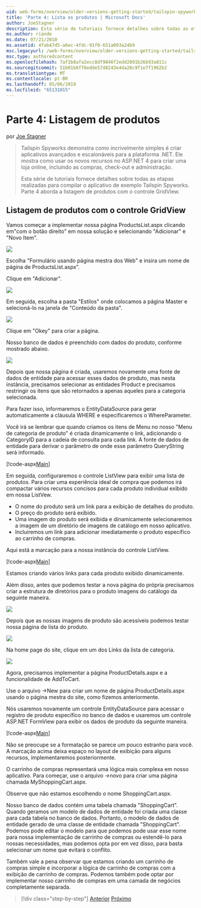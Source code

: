 ```yaml
---
uid: web-forms/overview/older-versions-getting-started/tailspin-spyworks/tailspin-spyworks-part-4
title: 'Parte 4: Lista os produtos | Microsoft Docs'
author: JoeStagner
description: Esta série de tutoriais fornece detalhes sobre todas as etapas realizadas para compilar o aplicativo de exemplo Tailspin Spyworks. Parte 4 aborda a listagem de produtos com o GridView contr....
ms.author: riande
ms.date: 07/21/2010
ms.assetid: 4fab47d5-a6ec-4fdc-91f0-651a093a24b9
msc.legacyurl: /web-forms/overview/older-versions-getting-started/tailspin-spyworks/tailspin-spyworks-part-4
msc.type: authoredcontent
ms.openlocfilehash: 7af1b8afa2ecc8df9846f2edd2091b26b93a811c
ms.sourcegitcommit: 51b01b6ff8edde57d8243e4da28c9f1e7f1962b2
ms.translationtype: MT
ms.contentlocale: pt-BR
ms.lasthandoff: 05/06/2019
ms.locfileid: "65131015"
---
```

# <a name="part-4-listing-products"></a>Parte 4: Listagem de produtos

por [Joe Stagner](https://github.com/JoeStagner)

> Tailspin Spyworks demonstra como incrivelmente simples é criar aplicativos avançados e escalonáveis para a plataforma .NET. Ele mostra como usar os novos recursos no ASP.NET 4 para criar uma loja online, incluindo as compras, check-out e administração.
> 
> Esta série de tutoriais fornece detalhes sobre todas as etapas realizadas para compilar o aplicativo de exemplo Tailspin Spyworks. Parte 4 aborda a listagem de produtos com o controle GridView.

## <a id="_Toc260221670"></a>  Listagem de produtos com o controle GridView

Vamos começar a implementar nossa página ProductsList.aspx clicando em"com o botão direito" em nossa solução e selecionando "Adicionar" e "Novo Item".

![](tailspin-spyworks-part-4/_static/image1.jpg)

Escolha "Formulário usando página mestra dos Web" e insira um nome de página de ProductsList.aspx".

Clique em "Adicionar".

![](tailspin-spyworks-part-4/_static/image2.jpg)

Em seguida, escolha a pasta "Estilos" onde colocamos a página Master e selecioná-lo na janela de "Conteúdo da pasta".

![](tailspin-spyworks-part-4/_static/image3.jpg)

Clique em "Okey" para criar a página.

Nosso banco de dados é preenchido com dados do produto, conforme mostrado abaixo.

![](tailspin-spyworks-part-4/_static/image4.jpg)

Depois que nossa página é criada, usaremos novamente uma fonte de dados de entidade para acessar esses dados de produto, mas nesta instância, precisamos selecionar as entidades Product e precisamos restringir os itens que são retornados a apenas aqueles para a categoria selecionada.

Para fazer isso, informaremos o EntityDataSource para gerar automaticamente a cláusula WHERE e especificaremos o WhereParameter.

Você irá se lembrar que quando criamos os itens de Menu no nosso "Menu de categoria de produto" é criada dinamicamente o link, adicionando o CategoryID para a cadeia de consulta para cada link. A fonte de dados de entidade para derivar o parâmetro de onde esse parâmetro QueryString será informado.

[!code-aspx[Main](tailspin-spyworks-part-4/samples/sample1.aspx)]

Em seguida, configuraremos o controle ListView para exibir uma lista de produtos. Para criar uma experiência ideal de compra que podemos irá compactar vários recursos concisos para cada produto individual exibido em nossa ListVew.

- O nome do produto será um link para a exibição de detalhes do produto.
- O preço do produto será exibido.
- Uma imagem do produto será exibida e dinamicamente selecionaremos a imagem de um diretório de imagens de catálogo em nosso aplicativo.
- Incluiremos um link para adicionar imediatamente o produto específico ao carrinho de compras.

Aqui está a marcação para a nossa instância do controle ListView.

[!code-aspx[Main](tailspin-spyworks-part-4/samples/sample2.aspx)]

Estamos criando vários links para cada produto exibido dinamicamente.

Além disso, antes que podemos testar a nova página do própria precisamos criar a estrutura de diretórios para o produto imagens do catálogo da seguinte maneira.

![](tailspin-spyworks-part-4/_static/image1.png)

Depois que as nossas imagens de produto são acessíveis podemos testar nossa página de lista do produto.

![](tailspin-spyworks-part-4/_static/image5.jpg)

Na home page do site, clique em um dos Links da lista de categoria.

![](tailspin-spyworks-part-4/_static/image6.jpg)

Agora, precisamos implementar a página ProductDetails.aspx e a funcionalidade de AddToCart.

Use o arquivo -&gt;New para criar um nome de página ProductDetails.aspx usando o página mestra do site, como fizemos anteriormente.

Nós usaremos novamente um controle EntityDataSource para acessar o registro de produto específico no banco de dados e usaremos um controle ASP.NET FormView para exibir os dados de produto da seguinte maneira.

[!code-aspx[Main](tailspin-spyworks-part-4/samples/sample3.aspx)]

Não se preocupe se a formatação se parece um pouco estranho para você. A marcação acima deixa espaço no layout de exibição para alguns recursos, implementaremos posteriormente.

O carrinho de compras representará uma lógica mais complexa em nosso aplicativo. Para começar, use o arquivo -&gt;novo para criar uma página chamada MyShoppingCart.aspx.

Observe que não estamos escolhendo o nome ShoppingCart.aspx.

Nosso banco de dados contém uma tabela chamada "ShoppingCart". Quando geramos um modelo de dados de entidade foi criada uma classe para cada tabela no banco de dados. Portanto, o modelo de dados de entidade gerado de uma classe de entidade chamada "ShoppingCart". Podemos pode editar o modelo para que podemos pode usar esse nome para nossa implementação de carrinho de compras ou estendê-lo para nossas necessidades, mas podemos opta por em vez disso, para basta selecionar um nome que evitará o conflito.

Também vale a pena observar que estamos criando um carrinho de compras simple e incorporar a lógica de carrinho de compras com a exibição de carrinho de compras. Podemos também pode optar por implementar nosso carrinho de compras em uma camada de negócios completamente separada.

> [!div class="step-by-step"]
> [Anterior](tailspin-spyworks-part-3.md)
> [Próximo](tailspin-spyworks-part-5.md)
